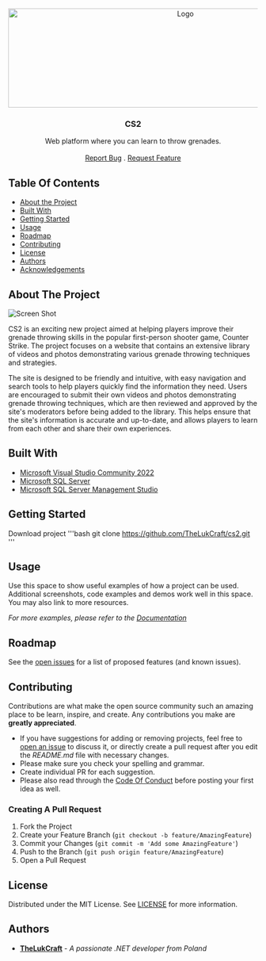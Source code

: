 <br/>
<p align="center">
  <a href="https://github.com/TheLukCraft/CS2">
    <img src="https://gcdnb.pbrd.co/images/RlBfm4znrWqu.png?o=1" alt="Logo" width="700" height="200">
  </a>

  <h3 align="center">CS2</h3>

  <p align="center">
    Web platform where you can learn to throw grenades.
    <br/>
    <br/>
    <a href="https://github.com/TheLukCraft/CS2/issues">Report Bug</a>
    .
    <a href="https://github.com/TheLukCraft/CS2/issues">Request Feature</a>
  </p>
</p>



## Table Of Contents

* [About the Project](#about-the-project)
* [Built With](#built-with)
* [Getting Started](#getting-started)
* [Usage](#usage)
* [Roadmap](#roadmap)
* [Contributing](#contributing)
* [License](#license)
* [Authors](#authors)
* [Acknowledgements](#acknowledgements)

## About The Project

![Screen Shot](https://gcdnb.pbrd.co/images/cnB9J0lap0hA.png?o=1)

CS2 is an exciting new project aimed at helping players improve their grenade throwing skills in the popular first-person shooter game, Counter Strike. The project focuses on a website that contains an extensive library of videos and photos demonstrating various grenade throwing techniques and strategies.

The site is designed to be friendly and intuitive, with easy navigation and search tools to help players quickly find the information they need. Users are encouraged to submit their own videos and photos demonstrating grenade throwing techniques, which are then reviewed and approved by the site's moderators before being added to the library. This helps ensure that the site's information is accurate and up-to-date, and allows players to learn from each other and share their own experiences.


## Built With



* [Microsoft Visual Studio Community 2022](https://visualstudio.microsoft.com/vs/)
* [Microsoft SQL Server ](https://www.microsoft.com/pl-pl/sql-server/sql-server-downloads)
* [Microsoft SQL Server Management Studio](https://learn.microsoft.com/en-us/sql/ssms/download-sql-server-management-studio-ssms?view=sql-server-ver16)

## Getting Started

Download project
'''bash
git clone https://github.com/TheLukCraft/cs2.git
'''



## Usage

Use this space to show useful examples of how a project can be used. Additional screenshots, code examples and demos work well in this space. You may also link to more resources.

_For more examples, please refer to the [Documentation](https://example.com)_

## Roadmap

See the [open issues](https://github.com/TheLukCraft/CS2/issues) for a list of proposed features (and known issues).

## Contributing

Contributions are what make the open source community such an amazing place to be learn, inspire, and create. Any contributions you make are **greatly appreciated**.
* If you have suggestions for adding or removing projects, feel free to [open an issue](https://github.com/TheLukCraft/CS2/issues/new) to discuss it, or directly create a pull request after you edit the *README.md* file with necessary changes.
* Please make sure you check your spelling and grammar.
* Create individual PR for each suggestion.
* Please also read through the [Code Of Conduct](https://github.com/TheLukCraft/CS2/blob/main/CODE_OF_CONDUCT.md) before posting your first idea as well.

### Creating A Pull Request

1. Fork the Project
2. Create your Feature Branch (`git checkout -b feature/AmazingFeature`)
3. Commit your Changes (`git commit -m 'Add some AmazingFeature'`)
4. Push to the Branch (`git push origin feature/AmazingFeature`)
5. Open a Pull Request

## License

Distributed under the MIT License. See [LICENSE](https://github.com/TheLukCraft/CS2/blob/main/LICENSE.md) for more information.

## Authors

* **[TheLukCraft](https://github.com/TheLukCraft)** - *A passionate .NET developer from Poland* 

